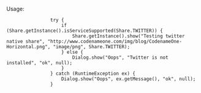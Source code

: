 Usage:

                    try {
                        if (Share.getInstance().isServiceSupported(Share.TWITTER)) {
                            Share.getInstance().show("Testing twitter native share", "http://www.codenameone.com/img/blog/CodenameOne-Horizontal.png", "image/png", Share.TWITTER);
                        } else {
                            Dialog.show("Oops", "Twitter is not installed", "ok", null);
                        }
                    } catch (RuntimeException ex) {
                        Dialog.show("Oops", ex.getMessage(), "ok", null);
                    }


